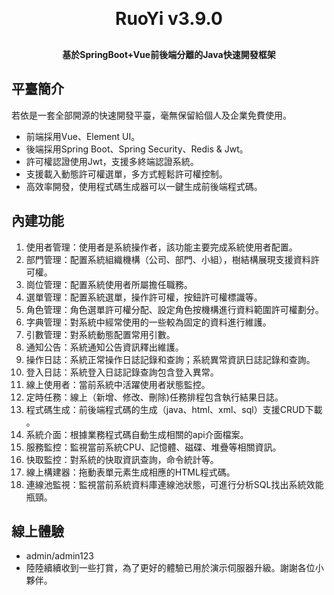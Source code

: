 <h1 align="center" style="margin: 30px 0 30px; font-weight: bold;">RuoYi v3.9.0</h1>
<h4 align="center">基於SpringBoot+Vue前後端分離的Java快速開發框架</h4>

## 平臺簡介

若依是一套全部開源的快速開發平臺，毫無保留給個人及企業免費使用。

* 前端採用Vue、Element UI。
* 後端採用Spring Boot、Spring Security、Redis & Jwt。
* 許可權認證使用Jwt，支援多終端認證系統。
* 支援載入動態許可權選單，多方式輕鬆許可權控制。
* 高效率開發，使用程式碼生成器可以一鍵生成前後端程式碼。

## 內建功能

1.  使用者管理：使用者是系統操作者，該功能主要完成系統使用者配置。
2.  部門管理：配置系統組織機構（公司、部門、小組），樹結構展現支援資料許可權。
3.  崗位管理：配置系統使用者所屬擔任職務。
4.  選單管理：配置系統選單，操作許可權，按鈕許可權標識等。
5.  角色管理：角色選單許可權分配、設定角色按機構進行資料範圍許可權劃分。
6.  字典管理：對系統中經常使用的一些較為固定的資料進行維護。
7.  引數管理：對系統動態配置常用引數。
8.  通知公告：系統通知公告資訊釋出維護。
9.  操作日誌：系統正常操作日誌記錄和查詢；系統異常資訊日誌記錄和查詢。
10. 登入日誌：系統登入日誌記錄查詢包含登入異常。
11. 線上使用者：當前系統中活躍使用者狀態監控。
12. 定時任務：線上（新增、修改、刪除)任務排程包含執行結果日誌。
13. 程式碼生成：前後端程式碼的生成（java、html、xml、sql）支援CRUD下載 。
14. 系統介面：根據業務程式碼自動生成相關的api介面檔案。
15. 服務監控：監視當前系統CPU、記憶體、磁碟、堆疊等相關資訊。
16. 快取監控：對系統的快取資訊查詢，命令統計等。
17. 線上構建器：拖動表單元素生成相應的HTML程式碼。
18. 連線池監視：監視當前系統資料庫連線池狀態，可進行分析SQL找出系統效能瓶頸。

## 線上體驗

- admin/admin123  
- 陸陸續續收到一些打賞，為了更好的體驗已用於演示伺服器升級。謝謝各位小夥伴。